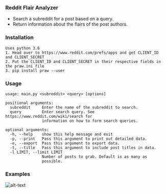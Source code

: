 ### Reddit Flair Analyzer
* Search a subreddit for a post based on a query.
* Return information about the flairs of the post authors.

### Installation
```
Uses python 3.6
1. Head over to https://www.reddit.com/prefs/apps and get CLIENT_ID and CLIENT_SECRET
2. Put the CLIENT_ID and CLIENT_SECRET in their respective fields in the praw.ini file
3. pip install praw --user
```
### Usage
```
usage: main.py <subreddit> <query> [options]

positional arguments:
  subreddit     Enter the name of the subreddit to search.
  query         Enter search query. See https://www.reddit.com/wiki/search for
                information on how to form search queries.

optional arguments:
  -h, --help    show this help message and exit
  -p, --print   Pass this argument to print out detailed data.
  -e, --export  Pass this argument to export data.
  -t, --title   Pass this argument to include post titles in data.
  -l LIMIT, --limit LIMIT
                Number of posts to grab. Default is as many as
                possible.
```

### Examples
![alt-text](https://i.imgur.com/iVHx6Lw.png)
